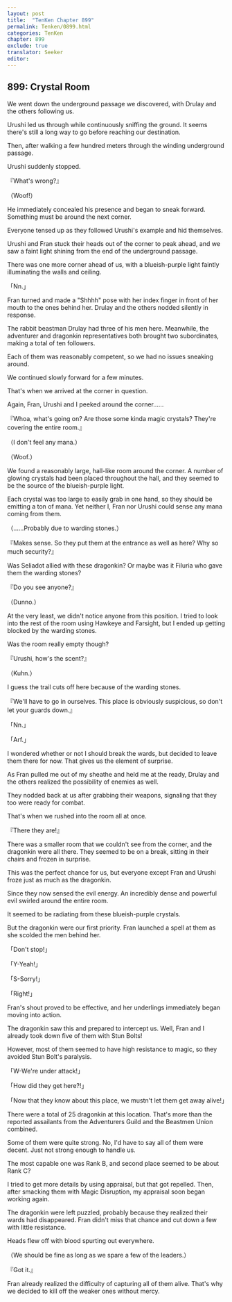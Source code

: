 ```yaml
---
layout: post
title:  "TenKen Chapter 899"
permalink: Tenken/0899.html
categories: TenKen
chapter: 899
exclude: true
translator: Seeker
editor: 
---
```

<h2>899: Crystal Room</h2>

We went down the underground passage we discovered, with Drulay and the others following us.

Urushi led us through while continuously sniffing the ground. It seems there's still a long way to go before reaching our destination.

Then, after walking a few hundred meters through the winding underground passage.

Urushi suddenly stopped.

『What's wrong?』

（Woof!）

He immediately concealed his presence and began to sneak forward. Something must be around the next corner.

Everyone tensed up as they followed Urushi's example and hid themselves.

Urushi and Fran stuck their heads out of the corner to peak ahead, and we saw a faint light shining from the end of the underground passage.

There was one more corner ahead of us, with a blueish-purple light faintly illuminating the walls and ceiling.

「Nn.」

Fran turned and made a "Shhhh" pose with her index finger in front of her mouth to the ones behind her. Drulay and the others nodded silently in response.

The rabbit beastman Drulay had three of his men here. Meanwhile, the adventurer and dragonkin representatives both brought two subordinates, making a total of ten followers.

Each of them was reasonably competent, so we had no issues sneaking around.

We continued slowly forward for a few minutes.

That's when we arrived at the corner in question.

Again, Fran, Urushi and I peeked around the corner……

『Whoa, what's going on? Are those some kinda magic crystals? They're covering the entire room.』

（I don't feel any mana.）

（Woof.）

We found a reasonably large, hall-like room around the corner. A number of glowing crystals had been placed throughout the hall, and they seemed to be the source of the blueish-purple light.

Each crystal was too large to easily grab in one hand, so they should be emitting a ton of mana. Yet neither I, Fran nor Urushi could sense any mana coming from them.

（……Probably due to warding stones.）

『Makes sense. So they put them at the entrance as well as here? Why so much security?』

Was Seliadot allied with these dragonkin? Or maybe was it Filuria who gave them the warding stones?

『Do you see anyone?』

（Dunno.）

At the very least, we didn't notice anyone from this position. I tried to look into the rest of the room using Hawkeye and Farsight, but I ended up getting blocked by the warding stones.

Was the room really empty though?

『Urushi, how's the scent?』

（Kuhn.）

I guess the trail cuts off here because of the warding stones.

『We'll have to go in ourselves. This place is obviously suspicious, so don't let your guards down.』

「Nn.」

「Arf.」

I wondered whether or not I should break the wards, but decided to leave them there for now. That gives us the element of surprise.

As Fran pulled me out of my sheathe and held me at the ready, Drulay and the others realized the possibility of enemies as well.

They nodded back at us after grabbing their weapons, signaling that they too were ready for combat.

That's when we rushed into the room all at once.

『There they are!』

There was a smaller room that we couldn't see from the corner, and the dragonkin were all there. They seemed to be on a break, sitting in their chairs and frozen in surprise.

This was the perfect chance for us, but everyone except Fran and Urushi froze just as much as the dragonkin.

Since they now sensed the evil energy. An incredibly dense and powerful evil swirled around the entire room.

It seemed to be radiating from these blueish-purple crystals.

But the dragonkin were our first priority. Fran launched a spell at them as she scolded the men behind her.

「Don't stop!」

「Y-Yeah!」

「S-Sorry!」

「Right!」

Fran's shout proved to be effective, and her underlings immediately began moving into action.

The dragonkin saw this and prepared to intercept us. Well, Fran and I already took down five of them with Stun Bolts!

However, most of them seemed to have high resistance to magic, so they avoided Stun Bolt's paralysis.

「W-We're under attack!」

「How did they get here?!」

「Now that they know about this place, we mustn't let them get away alive!」

There were a total of 25 dragonkin at this location. That's more than the reported assailants from the Adventurers Guild and the Beastmen Union combined.

Some of them were quite strong. No, I'd have to say all of them were decent. Just not strong enough to handle us.

The most capable one was Rank B, and second place seemed to be about Rank C?

I tried to get more details by using appraisal, but that got repelled. Then, after smacking them with Magic Disruption, my appraisal soon began working again.

The dragonkin were left puzzled, probably because they realized their wards had disappeared. Fran didn't miss that chance and cut down a few with little resistance.

Heads flew off with blood spurting out everywhere.

（We should be fine as long as we spare a few of the leaders.）

『Got it.』

Fran already realized the difficulty of capturing all of them alive. That's why we decided to kill off the weaker ones without mercy.



